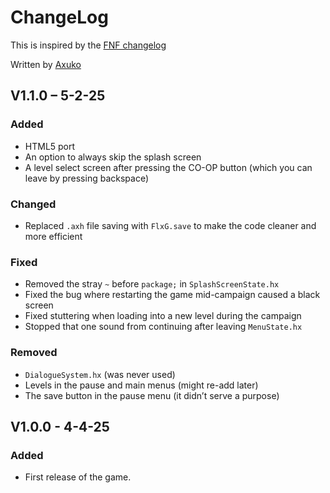 # ChangeLog
This is inspired by the [FNF changelog](https://github.com/FunkinCrew/Funkin/blob/main/CHANGELOG.md?plain=1)

Written by [Axuko](https://github.com/Ethan-makes-music?tab=repositories)

## V1.1.0 – 5-2-25
### Added
- HTML5 port
- An option to always skip the splash screen
- A level select screen after pressing the CO-OP button (which you can leave by pressing backspace)
### Changed
- Replaced `.axh` file saving with `FlxG.save` to make the code cleaner and more efficient
### Fixed
- Removed the stray `~` before `package;` in `SplashScreenState.hx`
- Fixed the bug where restarting the game mid-campaign caused a black screen
- Fixed stuttering when loading into a new level during the campaign
- Stopped that one sound from continuing after leaving `MenuState.hx`
### Removed
- `DialogueSystem.hx` (was never used)
- Levels in the pause and main menus (might re-add later)
- The save button in the pause menu (it didn’t serve a purpose)

## V1.0.0 - 4-4-25
### Added
- First release of the game.